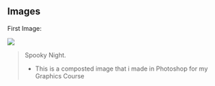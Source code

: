 ## Images

First Image:

![](https://swishrr.github.io/Swishrr/Images/Final_Project.jpg)

> Spooky Night.
> - This is a composted image that i made in Photoshop for my Graphics Course
